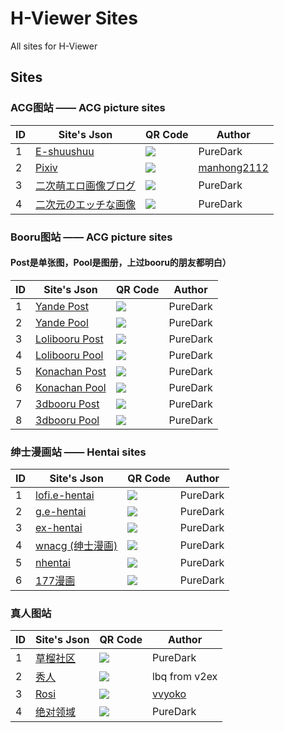# H-Viewer Sites
All sites for H-Viewer


## Sites


### ACG图站 —— ACG picture sites  

|  ID  | Site's Json  | QR Code | Author |
| ---- | ------------- | ------------- | ------------- |
|  1   | [E-shuushuu](https://raw.githubusercontent.com/H-Viewer-Sites/Index/master/sites/E-shuushuu.txt) | ![](https://raw.githubusercontent.com/H-Viewer-Sites/Index/master/images/E-shuushuu.png)  | PureDark |
|  2   | [Pixiv](https://raw.githubusercontent.com/H-Viewer-Sites/Index/master/sites/Pixiv.txt) | ![](https://raw.githubusercontent.com/H-Viewer-Sites/Index/master/images/Pixiv.png)  | [manhong2112](https://github.com/manhong2112) |
|  3   | [二次萌エロ画像ブログ](https://raw.githubusercontent.com/H-Viewer-Sites/Index/master/sites/二次萌エロ画像ブログ.txt) | ![](https://raw.githubusercontent.com/H-Viewer-Sites/Index/master/images/二次萌エロ画像ブログ.png)  | PureDark |
|  4   | [二次元のエッチな画像](https://raw.githubusercontent.com/H-Viewer-Sites/Index/master/sites/二次元のエッチな画像.txt) | ![](https://raw.githubusercontent.com/H-Viewer-Sites/Index/master/images/二次元のエッチな画像.png)  | PureDark |

### Booru图站 —— ACG picture sites
#### Post是单张图，Pool是图册，上过booru的朋友都明白）

|  ID  | Site's Json  | QR Code | Author |
| ---- | ------------- | ------------- | ------------- |
|  1   | [Yande Post](https://raw.githubusercontent.com/H-Viewer-Sites/Index/master/sites/Yande.re.Post.txt) | ![](https://raw.githubusercontent.com/H-Viewer-Sites/Index/master/images/Yande.re.Post.png)  | PureDark |
|  2   | [Yande Pool](https://raw.githubusercontent.com/H-Viewer-Sites/Index/master/sites/Yande.re.Pool.txt) | ![](https://raw.githubusercontent.com/H-Viewer-Sites/Index/master/images/Yande.re.Pool.png)  | PureDark |
|  3   | [Lolibooru Post](https://raw.githubusercontent.com/H-Viewer-Sites/Index/master/sites/Lolibooru.Post.txt) | ![](https://raw.githubusercontent.com/H-Viewer-Sites/Index/master/images/Lolibooru.Post.png)  | PureDark |
|  4   | [Lolibooru Pool](https://raw.githubusercontent.com/H-Viewer-Sites/Index/master/sites/Lolibooru.Pool.txt) | ![](https://raw.githubusercontent.com/H-Viewer-Sites/Index/master/images/Lolibooru.Pool.png)  | PureDark |
|  5   | [Konachan Post](https://raw.githubusercontent.com/H-Viewer-Sites/Index/master/sites/Konachan.Post.txt) | ![](https://raw.githubusercontent.com/H-Viewer-Sites/Index/master/images/Konachan.Post.png)  | PureDark |
|  6   | [Konachan Pool](https://raw.githubusercontent.com/H-Viewer-Sites/Index/master/sites/Konachan.Pool.txt) | ![](https://raw.githubusercontent.com/H-Viewer-Sites/Index/master/images/Konachan.Pool.png)  | PureDark |
|  7   | [3dbooru Post](https://raw.githubusercontent.com/H-Viewer-Sites/Index/master/sites/3dbooru.Post.txt) | ![](https://raw.githubusercontent.com/H-Viewer-Sites/Index/master/images/3dbooru.Post.png)  | PureDark |
|  8   | [3dbooru Pool](https://raw.githubusercontent.com/H-Viewer-Sites/Index/master/sites/3dbooru.Pool.txt) | ![](https://raw.githubusercontent.com/H-Viewer-Sites/Index/master/images/3dbooru.Pool.png)  | PureDark |

### 绅士漫画站 —— Hentai sites  

|  ID  | Site's Json  | QR Code | Author |
| ---- | ------------- | ------------- | ------------- |
|  1   | [lofi.e-hentai](https://raw.githubusercontent.com/H-Viewer-Sites/Index/master/sites/lofi.e-hentai.txt) | ![](https://raw.githubusercontent.com/H-Viewer-Sites/Index/master/images/lofi.e-hentai.png)  | PureDark |
|  2   | [g.e-hentai](https://raw.githubusercontent.com/H-Viewer-Sites/Index/master/sites/g.e-hentai.txt) | ![](https://raw.githubusercontent.com/H-Viewer-Sites/Index/master/images/g.e-hentai.png)  | PureDark |
|  3   | [ex-hentai](https://raw.githubusercontent.com/H-Viewer-Sites/Index/master/sites/ex-hentai.txt) | ![](https://raw.githubusercontent.com/H-Viewer-Sites/Index/master/images/ex-hentai.png)  | PureDark |
|  4   | [wnacg (绅士漫画)](https://raw.githubusercontent.com/H-Viewer-Sites/Index/master/sites/wnacg.txt) | ![](https://raw.githubusercontent.com/H-Viewer-Sites/Index/master/images/wnacg.png)  | PureDark |
|  5   | [nhentai](https://raw.githubusercontent.com/H-Viewer-Sites/Index/master/sites/nhentai.txt) | ![](https://raw.githubusercontent.com/H-Viewer-Sites/Index/master/images/nhentai.png)  | PureDark |
|  6   | [177漫画](https://raw.githubusercontent.com/H-Viewer-Sites/Index/master/sites/177漫画.txt) | ![](https://raw.githubusercontent.com/H-Viewer-Sites/Index/master/images/177漫画.png)  | PureDark |

### 真人图站  

|  ID  | Site's Json  | QR Code | Author |
| ---- | ------------- | ------------- | ------------- |
|  1   | [草榴社区](https://raw.githubusercontent.com/H-Viewer-Sites/Index/master/sites/1024.txt) | ![](https://raw.githubusercontent.com/H-Viewer-Sites/Index/master/images/1024.png)  | PureDark |
|  2   | [秀人](https://raw.githubusercontent.com/H-Viewer-Sites/Index/master/sites/秀人.txt) | ![](https://raw.githubusercontent.com/H-Viewer-Sites/Index/master/images/秀人.png)  | lbq from v2ex |
|  3   | [Rosi](https://raw.githubusercontent.com/H-Viewer-Sites/Index/master/sites/Rosi.txt) | ![](https://raw.githubusercontent.com/H-Viewer-Sites/Index/master/images/Rosi.png)  | [vvyoko](https://github.com/vvyoko) |
|  4   | [绝对领域](https://raw.githubusercontent.com/H-Viewer-Sites/Index/master/sites/绝对领域.txt) | ![](https://raw.githubusercontent.com/H-Viewer-Sites/Index/master/images/绝对领域.png)  | PureDark |
